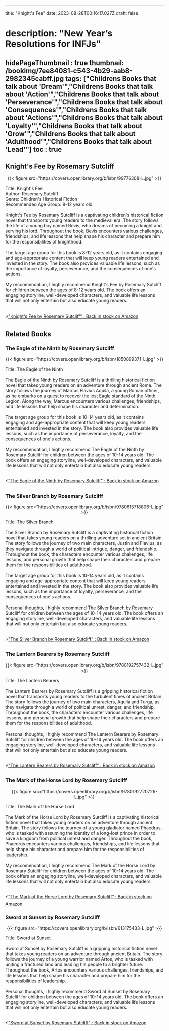 
---
title: "Knight's Fee"
date: 2023-08-28T00:16:17.027Z
draft: false
# description: "New Year’s Resolutions for INFJs"
hidePageThumbnail : true
thumbnail: /bookimg/7ee84081-c543-4b29-aab8-2982345cabff.jpg
tags: ["Childrens Books that talk about 'Dream'","Childrens Books that talk about 'Action'","Childrens Books that talk about 'Perseverance'","Childrens Books that talk about 'Consequences'","Childrens Books that talk about 'Actions'","Childrens Books that talk about 'Loyalty'","Childrens Books that talk about 'Grow'","Childrens Books that talk about 'Adulthood'","Childrens Books that talk about 'Lead'"]
toc : true
---
## Knight's Fee by Rosemary Sutcliff

<center>
{{< figure src="https://covers.openlibrary.org/b/isbn/99776308-L.jpg" >}}
</center>

Title: Knight's Fee</br>
Author: Rosemary Sutcliff</br>
Genre: Children's Historical Fiction</br>
Recommended Age Group: 8-12 years old</br></br>
Knight's Fee by Rosemary Sutcliff is a captivating children's historical fiction novel that transports young readers to the medieval era. The story follows the life of a young boy named Bevis, who dreams of becoming a knight and serving his lord. Throughout the book, Bevis encounters various challenges, friendships, and life lessons that help shape his character and prepare him for the responsibilities of knighthood.</br></br>
The target age group for this book is 8-12 years old, as it contains engaging and age-appropriate content that will keep young readers entertained and invested in the story. The book also provides valuable life lessons, such as the importance of loyalty, perseverance, and the consequences of one's actions.</br></br>
My reccomendation, I highly recommend Knight's Fee by Rosemary Sutcliff for children between the ages of 8-12 years old. The book offers an engaging storyline, well-developed characters, and valuable life lessons that will not only entertain but also educate young readers.</br></br>

<p>⚡<a id="aflink" href="https://www.amazon.com/gp/search?ie=UTF8&tag=klayu00-20&linkCode=ur2&linkId=6639bed89a8ad8dd2705e40644eb43d3&camp=1789&creative=9325&index=books&keywords=Knight's Fee by Rosemary Sutcliff" class="one" target="_blank" title='"Knight's Fee by Rosemary Sutcliff" : Back in stock on Amazon'>"Knight's Fee by Rosemary Sutcliff" : Back in stock on Amazon</a></p>

## Related Books
### The Eagle of the Ninth by Rosemary Sutcliff
<center>
{{< figure src="https://covers.openlibrary.org/b/isbn/1850899371-L.jpg" >}}
</center>

Title: The Eagle of the Ninth</br></br>
The Eagle of the Ninth by Rosemary Sutcliff is a thrilling historical fiction novel that takes young readers on an adventure through ancient Rome. The story follows the journey of Marcus Flavius Aquila, a young Roman officer, as he embarks on a quest to recover the lost Eagle standard of the Ninth Legion. Along the way, Marcus encounters various challenges, friendships, and life lessons that help shape his character and determination.</br></br>
The target age group for this book is 10-14 years old, as it contains engaging and age-appropriate content that will keep young readers entertained and invested in the story. The book also provides valuable life lessons, such as the importance of perseverance, loyalty, and the consequences of one's actions.</br></br>
My reccomendation, I highly recommend The Eagle of the Ninth by Rosemary Sutcliff for children between the ages of 10-14 years old. The book offers an engaging storyline, well-developed characters, and valuable life lessons that will not only entertain but also educate young readers.</br></br>

<p>⚡<a id="aflink" href="https://www.amazon.com/gp/search?ie=UTF8&tag=klayu00-20&linkCode=ur2&linkId=6639bed89a8ad8dd2705e40644eb43d3&camp=1789&creative=9325&index=books&keywords=The Eagle of the Ninth by Rosemary Sutcliff" class="one" target="_blank" title='"The Eagle of the Ninth by Rosemary Sutcliff" : Back in stock on Amazon'>"The Eagle of the Ninth by Rosemary Sutcliff" : Back in stock on Amazon</a></p>

### The Silver Branch by Rosemary Sutcliff
<center>
{{< figure src="https://covers.openlibrary.org/b/isbn/9780613718806-L.jpg" >}}
</center>

Title: The Silver Branch</br></br>
The Silver Branch by Rosemary Sutcliff is a captivating historical fiction novel that takes young readers on a thrilling adventure set in ancient Britain. The story follows the journey of two main characters, Justin and Flavius, as they navigate through a world of political intrigue, danger, and friendship. Throughout the book, the characters encounter various challenges, life lessons, and personal growth that help shape their characters and prepare them for the responsibilities of adulthood.</br></br>
The target age group for this book is 10-14 years old, as it contains engaging and age-appropriate content that will keep young readers entertained and invested in the story. The book also provides valuable life lessons, such as the importance of loyalty, perseverance, and the consequences of one's actions.</br></br>
Personal thoughts, I highly recommend The Silver Branch by Rosemary Sutcliff for children between the ages of 10-14 years old. The book offers an engaging storyline, well-developed characters, and valuable life lessons that will not only entertain but also educate young readers.</br></br>

<p>⚡<a id="aflink" href="https://www.amazon.com/gp/search?ie=UTF8&tag=klayu00-20&linkCode=ur2&linkId=6639bed89a8ad8dd2705e40644eb43d3&camp=1789&creative=9325&index=books&keywords=The Silver Branch by Rosemary Sutcliff" class="one" target="_blank" title='"The Silver Branch by Rosemary Sutcliff" : Back in stock on Amazon'>"The Silver Branch by Rosemary Sutcliff" : Back in stock on Amazon</a></p>

### The Lantern Bearers by Rosemary Sutcliff
<center>
{{< figure src="https://covers.openlibrary.org/b/isbn/9780192757432-L.jpg" >}}
</center>

Title: The Lantern Bearers</br></br>
The Lantern Bearers by Rosemary Sutcliff is a gripping historical fiction novel that transports young readers to the turbulent times of ancient Britain. The story follows the journey of two main characters, Aquila and Turga, as they navigate through a world of political unrest, danger, and friendship. Throughout the book, the characters encounter various challenges, life lessons, and personal growth that help shape their characters and prepare them for the responsibilities of adulthood.</br></br>
Personal thoughts, I highly recommend The Lantern Bearers by Rosemary Sutcliff for children between the ages of 10-14 years old. The book offers an engaging storyline, well-developed characters, and valuable life lessons that will not only entertain but also educate young readers.</br></br>

<p>⚡<a id="aflink" href="https://www.amazon.com/gp/search?ie=UTF8&tag=klayu00-20&linkCode=ur2&linkId=6639bed89a8ad8dd2705e40644eb43d3&camp=1789&creative=9325&index=books&keywords=The Lantern Bearers by Rosemary Sutcliff" class="one" target="_blank" title='"The Lantern Bearers by Rosemary Sutcliff" : Back in stock on Amazon'>"The Lantern Bearers by Rosemary Sutcliff" : Back in stock on Amazon</a></p>

### The Mark of the Horse Lord by Rosemary Sutcliff
<center>
{{< figure src="https://covers.openlibrary.org/b/isbn/9780192720726-L.jpg" >}}
</center>

Title: The Mark of the Horse Lord</br></br>
The Mark of the Horse Lord by Rosemary Sutcliff is a captivating historical fiction novel that takes young readers on an adventure through ancient Britain. The story follows the journey of a young gladiator named Phaedrus, who is tasked with assuming the identity of a long-lost prince in order to save a kingdom from political unrest and danger. Throughout the book, Phaedrus encounters various challenges, friendships, and life lessons that help shape his character and prepare him for the responsibilities of leadership.</br></br>
My reccomendation, I highly recommend The Mark of the Horse Lord by Rosemary Sutcliff for children between the ages of 10-14 years old. The book offers an engaging storyline, well-developed characters, and valuable life lessons that will not only entertain but also educate young readers.</br></br>

<p>⚡<a id="aflink" href="https://www.amazon.com/gp/search?ie=UTF8&tag=klayu00-20&linkCode=ur2&linkId=6639bed89a8ad8dd2705e40644eb43d3&camp=1789&creative=9325&index=books&keywords=The Mark of the Horse Lord by Rosemary Sutcliff" class="one" target="_blank" title='"The Mark of the Horse Lord by Rosemary Sutcliff" : Back in stock on Amazon'>"The Mark of the Horse Lord by Rosemary Sutcliff" : Back in stock on Amazon</a></p>

### Sword at Sunset by Rosemary Sutcliff
<center>
{{< figure src="https://covers.openlibrary.org/b/isbn/613175433-L.jpg" >}}
</center>

Title: Sword at Sunset</br></br>
Sword at Sunset by Rosemary Sutcliff is a gripping historical fiction novel that takes young readers on an adventure through ancient Britain. The story follows the journey of a young warrior named Artos, who is tasked with uniting a fractured land and leading his people to a brighter future. Throughout the book, Artos encounters various challenges, friendships, and life lessons that help shape his character and prepare him for the responsibilities of leadership.</br></br>
Personal thoughts, I highly recommend Sword at Sunset by Rosemary Sutcliff for children between the ages of 10-14 years old. The book offers an engaging storyline, well-developed characters, and valuable life lessons that will not only entertain but also educate young readers.</br></br>

<p>⚡<a id="aflink" href="https://www.amazon.com/gp/search?ie=UTF8&tag=klayu00-20&linkCode=ur2&linkId=6639bed89a8ad8dd2705e40644eb43d3&camp=1789&creative=9325&index=books&keywords=Sword at Sunset by Rosemary Sutcliff" class="one" target="_blank" title='"Sword at Sunset by Rosemary Sutcliff" : Back in stock on Amazon'>"Sword at Sunset by Rosemary Sutcliff" : Back in stock on Amazon</a></p>
